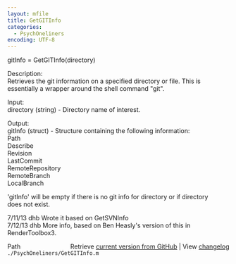 ```yaml
---
layout: mfile
title: GetGITInfo
categories:
  - PsychOneliners
encoding: UTF-8
---
```


 gitInfo = GetGITInfo(directory)  

 Description:  
 Retrieves the git information on a specified directory or file.  This is  
 essentially a wrapper around the shell command "git".  

 Input:  
 directory (string) - Directory name of interest.  

 Output:  
 gitInfo (struct) - Structure containing the following information:  
   Path  
   Describe  
    Revision  
   LastCommit  
   RemoteRepository  
   RemoteBranch  
   LocalBranch  

 'gitInfo' will be empty if there is no git info for directory or if directory  
 does not exist.  

 7/11/13  dhb  Wrote it based on GetSVNInfo  
 7/12/13  dhb  More info, based on Ben Heasly's version of this in RenderToolbox3.  


<div class="code_header" style="text-align:right;">
  <span style="float:left;">Path&nbsp;&nbsp;</span> <span class="counter">Retrieve <a href=
  "https://raw.github.com/Psychtoolbox-3/Psychtoolbox-3/beta/./PsychOneliners/GetGITInfo.m">current version from GitHub</a> | View <a href=
  "https://github.com/Psychtoolbox-3/Psychtoolbox-3/commits/beta/./PsychOneliners/GetGITInfo.m">changelog</a></span>
</div>
<div class="code">
  <code>./PsychOneliners/GetGITInfo.m</code>
</div>
